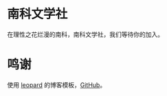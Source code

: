 # 南科文学社
在理性之花烂漫的南科，南科文学社，我们等待你的加入。

# 鸣谢
使用 [leopard](http://baixin.io) 的博客模板，[GitHub](https://github.com/leopardpan/leopardpan.github.io)。
